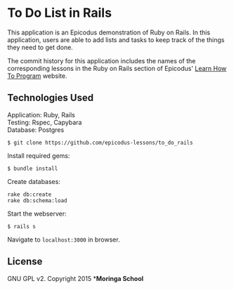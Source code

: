 # To Do List in Rails

This application is an Epicodus demonstration of Ruby on Rails.  In this application, users are able to add lists and tasks to keep track of the things they need to get done.

The commit history for this application includes the names of the corresponding lessons in the Ruby on Rails section of Epicodus'
[Learn How To Program](https://www.learnhowtoprogram.com/table-of-contents) website.

## Technologies Used

Application: Ruby, Rails<br>
Testing: Rspec, Capybara<br>
Database: Postgres

```
$ git clone https://github.com/epicodus-lessons/to_do_rails
```

Install required gems:
```
$ bundle install
```

Create databases:
```
rake db:create
rake db:schema:load
```

Start the webserver:
```
$ rails s
```

Navigate to `localhost:3000` in browser.

License
-------

GNU GPL v2. Copyright 2015 ***Moringa School**
